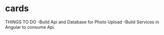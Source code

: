 # cards 

  THINGS TO DO
-Build Api and Database for Photo Upload
-Build Services in Angular to consume Api.
